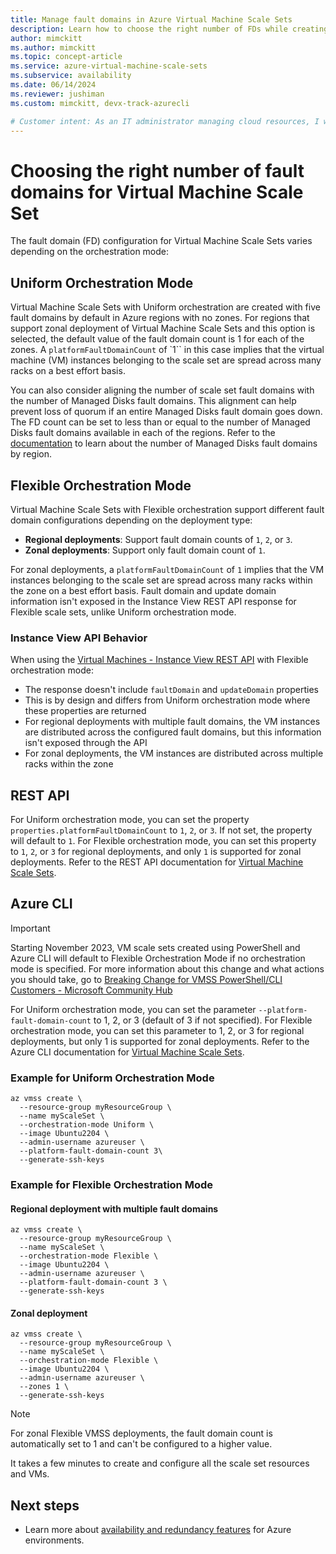 ```yaml
---
title: Manage fault domains in Azure Virtual Machine Scale Sets
description: Learn how to choose the right number of FDs while creating a Virtual Machine Scale Set.
author: mimckitt
ms.author: mimckitt
ms.topic: concept-article
ms.service: azure-virtual-machine-scale-sets
ms.subservice: availability
ms.date: 06/14/2024
ms.reviewer: jushiman
ms.custom: mimckitt, devx-track-azurecli

# Customer intent: As an IT administrator managing cloud resources, I want to select the appropriate number of fault domains for my Virtual Machine Scale Set, so that I can ensure high availability and minimize the risk of downtime due to hardware failures.
---
```

# Choosing the right number of fault domains for Virtual Machine Scale Set

The fault domain (FD) configuration for Virtual Machine Scale Sets varies depending on the orchestration mode:

## Uniform Orchestration Mode
Virtual Machine Scale Sets with Uniform orchestration are created with five fault domains by default in Azure regions with no zones. For regions that support zonal deployment of Virtual Machine Scale Sets and this option is selected, the default value of the fault domain count is 1 for each of the zones. A `platformFaultDomainCount` of `1`` in this case implies that the virtual machine (VM) instances belonging to the scale set are spread across many racks on a best effort basis.

You can also consider aligning the number of scale set fault domains with the number of Managed Disks fault domains. This alignment can help prevent loss of quorum if an entire Managed Disks fault domain goes down. The FD count can be set to less than or equal to the number of Managed Disks fault domains available in each of the regions. Refer to the [documentation](../virtual-machines/availability-set-overview.md) to learn about the number of Managed Disks fault domains by region.

## Flexible Orchestration Mode
Virtual Machine Scale Sets with Flexible orchestration support different fault domain configurations depending on the deployment type:

- **Regional deployments**: Support fault domain counts of `1`, `2`, or `3`.
- **Zonal deployments**: Support only fault domain count of `1`.

For zonal deployments, a `platformFaultDomainCount` of `1` implies that the VM instances belonging to the scale set are spread across many racks within the zone on a best effort basis. Fault domain and update domain information isn't exposed in the Instance View REST API response for Flexible scale sets, unlike Uniform orchestration mode.

### Instance View API Behavior
When using the [Virtual Machines - Instance View REST API](/rest/api/compute/virtualmachines/instanceview) with Flexible orchestration mode:
- The response doesn't include `faultDomain` and `updateDomain` properties
- This is by design and differs from Uniform orchestration mode where these properties are returned
- For regional deployments with multiple fault domains, the VM instances are distributed across the configured fault domains, but this information isn't exposed through the API
- For zonal deployments, the VM instances are distributed across multiple racks within the zone

## REST API
For Uniform orchestration mode, you can set the property `properties.platformFaultDomainCount` to `1`, `2`, or `3`. If not set, the property will default to `1`. For Flexible orchestration mode, you can set this property to `1`, `2`, or `3` for regional deployments, and only `1` is supported for zonal deployments. Refer to the REST API documentation for [Virtual Machine Scale Sets](/rest/api/compute/virtualmachinescalesets/createorupdate).

## Azure CLI

> [!IMPORTANT]
>Starting November 2023, VM scale sets created using PowerShell and Azure CLI will default to Flexible Orchestration Mode if no orchestration mode is specified. For more information about this change and what actions you should take, go to [Breaking Change for VMSS PowerShell/CLI Customers - Microsoft Community Hub](https://techcommunity.microsoft.com/t5/azure-compute-blog/breaking-change-for-vmss-powershell-cli-customers/ba-p/3818295)

For Uniform orchestration mode, you can set the parameter `--platform-fault-domain-count` to 1, 2, or 3 (default of 3 if not specified). For Flexible orchestration mode, you can set this parameter to 1, 2, or 3 for regional deployments, but only 1 is supported for zonal deployments. Refer to the Azure CLI documentation for [Virtual Machine Scale Sets](/cli/azure/vmss#az-vmss-create).

### Example for Uniform Orchestration Mode

```azurecli-interactive
az vmss create \
  --resource-group myResourceGroup \
  --name myScaleSet \
  --orchestration-mode Uniform \
  --image Ubuntu2204 \
  --admin-username azureuser \
  --platform-fault-domain-count 3\
  --generate-ssh-keys
```

### Example for Flexible Orchestration Mode

#### Regional deployment with multiple fault domains
```azurecli-interactive
az vmss create \
  --resource-group myResourceGroup \
  --name myScaleSet \
  --orchestration-mode Flexible \
  --image Ubuntu2204 \
  --admin-username azureuser \
  --platform-fault-domain-count 3 \
  --generate-ssh-keys
```

#### Zonal deployment 
```azurecli-interactive
az vmss create \
  --resource-group myResourceGroup \
  --name myScaleSet \
  --orchestration-mode Flexible \
  --image Ubuntu2204 \
  --admin-username azureuser \
  --zones 1 \
  --generate-ssh-keys
```

> [!NOTE]
> For zonal Flexible VMSS deployments, the fault domain count is automatically set to 1 and can't be configured to a higher value.

It takes a few minutes to create and configure all the scale set resources and VMs.

## Next steps
- Learn more about [availability and redundancy features](../virtual-machines/availability.md) for Azure environments.
